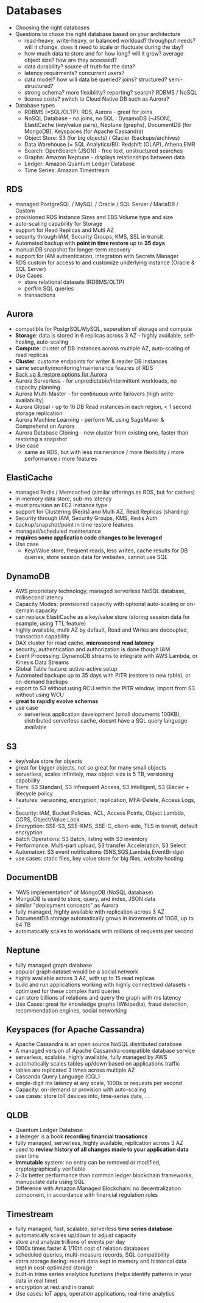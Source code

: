 # Databases

- Choosing the right databases
- Questions to chose the right database based on your architecture
  - read-heavy, write-heavy, or balanced workload? throughput needs? will it change, does it need to scale or fluctuate during the day?
  - how much data to store and for how long? will it grow? average object size? how are they accessed?
  - data durability? source of truth for the data?
  - latency requirments? concurrent users?
  - data model? how will data be queried? joins? structured? semi-structured?
  - strong schema? more flexibility? reporting? search? RDBMS / NoSQL
  - license costs? switch to Cloud Native DB such as Aurora?
- Database types
  - RDBMS (=SQL/OLTP): RDS, Aurora - great for joins
  - NoSQL Database - no joins, no SQL : DynamoDB (~JSON), ElastiCache (key/value pairs), Neptune (graphs), DocumentDB (for MongoDB), Keyspaces (for Apache Cassandra)
  - Object Store: S3 (for big objects) / Glacier (backups/archives)
  - Data Warehouse (= SQL Analytics/BI): Redshift (OLAP), Athena,EMR
  - Search: OpenSearch (JSON) - free text, unstructured searches
  - Graphs: Amazon Neptune - displays relationships between data
  - Ledger: Amazon Quantum Ledger Database
  - Time Series: Amazon Timestream

## RDS

- managed PostgreSQL / MySQL / Oracle / SQL Server / MariaDB / Custom
- provisioned RDS Instance Sizes and EBS Volume type and size
- auto-scaling capability for Storage
- support for Read Replicas and Multi AZ
- security through IAM, Security Groups, KMS, SSL in transit
- Automated backup with **point in time restore** up to **35 days**
- manual DB snapshot for longer-term recovery
- support for IAM authentication, integration with Secrets Manager
- RDS custom for access to and customize underlying instance (Oracle & SQL Server)
- Use Cases
  - store relational datasets (RDBMS/OLTP)
  - perfirn SQL queries
  - transactions

## Aurora

- compatible for PostgrSQL/MySQL, seperation of storage and compute
- **Storage**: data is stored in 6 replicas across 3 AZ - highly available, self-healing, auto-scaling
- **Compute**: cluster of DB instances across multiple AZ, auto-scaling of read replicas
- **Cluster**: custome endpoints for writer & reader DB instances
- same security/monitoring/maintenance feaures of RDS
- [Back up & restore options for Aurora](rds-aurora-elasticache.md#rds-and-aurora-backup-and-monitoring)
- Aurora Serverless - for unpredictable/intermittent workloads, no capacity planning
- Aurora Multi-Master - for continuous write failovers (high write availability)
- Aurora Global - up to 16 DB Read instances in each region, < 1 second storage replication
- Aurora Machine Learning - perform ML using SageMaker & Comprehend on Aurora
- Aurora Database Cloning - new cluster from existing one, faster than restoring a snapshot
- Use case
  - same as RDS, but with less mainenance / more flexibility / more performance / more features

## ElastiCache

- managed Redis / Memcached (similar offerings as RDS, but for caches)
- in-memory data store, sub-ms latency
- must provision an EC2 instance type
- support for Clustering (Redis) and Multi AZ, Read Replicas (sharding)
- Security through IAM, Security Groups, KMS, Redis Auth
- backup/snapshot/point in time restore features
- managed/scheduled maintenance
- **requires some application code changes to be leveraged**
- Use case
  - Key/Value store, frequent reads, less writes, cache results for DB queries, store session data for websites, cannot use SQL

## DynamoDB

- AWS proprietary technology, managed serverless NoSQL database, millisecond latency
- Capacity Modes: provisioned capacity with optional auto-scaling or on-demain capacity
- can replace ElastiCache as a key/value store (storing session data for example, using TTL feature)
- highly available, multi AZ by default, Read and Writes are decoupled, transaction capability
- DAX cluster for read cache, **microsecond read latency**
- security, authentication and authorization is done though IAM
- Event Processing: DynamoDB streams to integrate with AWS Lambda, or Kinesis Data Streams
- Global Table feature: active-active setup
- Automated backups up to 35 days with PITR (restore to new table), or on-demand backups
- export to S3 without using RCU within the PITR window, import from S3 without using WCU
- **great to rapidly evolve schemas**
- use case
  - serverless application development (small documents 100KB), distributed serverless cache, doesnt have a SQL query language available

## S3

- key/value store for objects
- great for bigger objects, not so great for many small objects
- serverless, scales infinitely, max object size is 5 TB, versioning capability
- Tiers: S3 Standard, S3 Infrequent Access, S3 Intelligent, S3 Glacier + lifecycle policy
- Features: versioning, encryption, replication, MFA-Delete, Access Logs, ...
- Security: IAM, Bucket Policies, ACL, Access Points, Object Lambda, CORS, Object/Value Lock
- Encryption: SSE-S3, SSE-KMS, SSE-C, client-side, TLS in transit, default encryption
- Batch Operations: S3 Batch, listing with S3 inventory
- Performance: Multi-part upload, S3 transfer Acceleration, S3 Select
- Automation: S3 event notifications (SNS,SQS,Lambda,EventBridge)
- use cases: static files, key value store for big files, website hosting

## DocumentDB

- "AWS implementation" of MongoDB (NoSQL database)
- MongoDB is used to store, query, and index, JSON data
- similar "deployment concepts" as Aurora
- fully managed, highly available with replication across 3 AZ
- DocumentDB storage automatically grows in increments of 10GB, up to 64 TB
- automatically scales to workloads with millions of requests per second

## Neptune

- fully managed graph database
- popular graph dataset would be a social network
- highly available across 3 AZ, with up to 15 read replicas
- build and run applications working with highly connectewd datasets - optimized for these complex hard queries
- can store billions of relations and query the graph with ms latency
- Use Cases: great for knowledge graphs (Wikipedia), fraud detection, recommendation engines, social networking

## Keyspaces (for Apache Cassandra)

- Apache Cassandra is an open source NoSQL distributed database
- A managed version of Apache Cassandra-compatible database service
- serverless, scalable, highly available, fully managed by AWS
- automatically scales tables up/down based on applications traffic
- tables are replicated 3 times across multiple AZ
- Cassanda Query Language (CQL)
- single-digit ms latency at any scale, 1000s or requests per second
- Capacity: on-demand or provision with auto-scaling
- use cases: store IoT devices info, time-series data, ...

## QLDB

- Quantum Ledger Database
- a ledeger is a book **recording financial transationcs**
- fully managed, serverless, highly available, replication across 3 AZ
- used to **review history of all changes made to your application data** over time
- **Immutable** system: no entry can be removed or modified, cryptoigraphically verifiable
- 2-3x better performance than common ledger blockchain frameworks, manupulate data using SQL
- Difference with Amazon Managed Blockchain: no decentralization component, in accordance with financial regulation rules

## Timestream

- fully managed, fast, scalable, serverless **time series database**
- automatically scales up/down to adjust capacity
- store and analyze trillions of events per day
- 1000s times faster & 1/10th cost of relation databases
- scheduled queries, multi-measure records, SQL compatibility
- datra storage tiering: recent data kept in memory and historical data kept in cost-optimized storage
- built-in trime series analytics functions (helps identify patterns in your data in real time)
- encryption at rest and in transit
- Use cases: IoT apps, operation applications, real-time analytics
